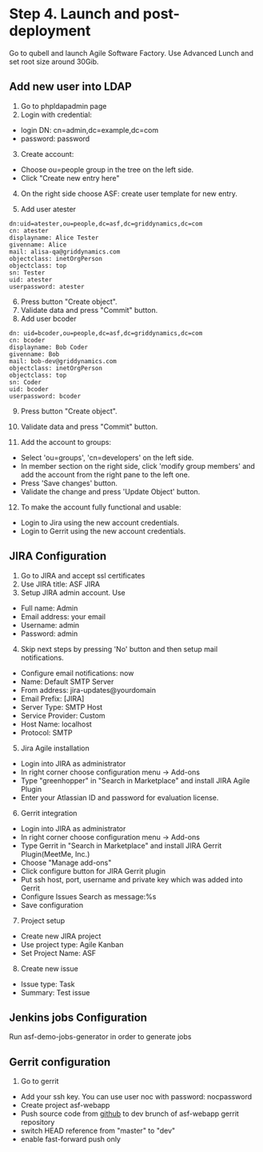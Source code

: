 Step 4. Launch and post-deployment
==================================

Go to qubell and launch Agile Software Factory. Use Advanced Lunch and set root size around 30Gib.

Add new user into LDAP
----------------------

1. Go to phpldapadmin page
2. Login with credential:
 * login DN: cn=admin,dc=example,dc=com
 * password: password
3. Create account:
 * Choose ou=people group in the tree on the left side.
 * Click "Create new entry here"
4. On the right side choose ASF: create user template for new entry.

5. Add user atester

 ```
 dn:uid=atester,ou=people,dc=asf,dc=griddynamics,dc=com
 cn: atester
 displayname: Alice Tester
 givenname: Alice
 mail: alisa-qa@griddynamics.com
 objectclass: inetOrgPerson
 objectclass: top
 sn: Tester
 uid: atester
 userpassword: atester
 ```

6. Press button "Create object".
7. Validate data and press "Commit" button.
8. Add user bcoder

 ```
 dn: uid=bcoder,ou=people,dc=asf,dc=griddynamics,dc=com
 cn: bcoder
 displayname: Bob Coder
 givenname: Bob
 mail: bob-dev@griddynamics.com
 objectclass: inetOrgPerson
 objectclass: top
 sn: Coder
 uid: bcoder
 userpassword: bcoder
 ```

9. Press button "Create object".
10. Validate data and press "Commit" button.

11. Add the account to groups:
 * Select 'ou=groups', 'cn=developers' on the left side.
 * In member section on the right side, click 'modify group members' and add the account from the right pane to the left one.
 * Press 'Save changes' button.
 * Validate the change and press 'Update Object' button.
12. To make the account fully functional and usable:
 * Login to Jira using the new account credentials.
 * Login to Gerrit using the new account credentials.

JIRA Configuration
------------------

1. Go to JIRA and accept ssl certificates
2. Use JIRA title: ASF JIRA
3. Setup JIRA admin account. Use
 * Full name: Admin
 * Email address: your email
 * Username: admin
 * Password: admin
4. Skip next steps by pressing 'No' button and then setup mail notifications.
 * Configure email notifications: now
 * Name: Default SMTP Server
 * From address: jira-updates@yourdomain
 * Email Prefix: [JIRA]
 * Server Type: SMTP Host
 * Service Provider: Custom
 * Host Name: localhost
 * Protocol: SMTP
5. Jira Agile installation
 * Login into JIRA as administrator
 * In right corner choose configuration menu -> Add-ons
 * Type "greenhopper" in "Search in Marketplace" and install JIRA Agile Plugin
 * Enter your Atlassian ID and password for evaluation license.
6. Gerrit integration
 * Login into JIRA as administrator
 * In right corner choose configuration menu -> Add-ons
 * Type Gerrit in "Search in Marketplace" and install JIRA Gerrit Plugin(MeetMe, Inc.)
 * Choose "Manage add-ons"
 * Click configure button for JIRA Gerrit plugin
 * Put ssh host, port, username and private key which was added into Gerrit
 * Configure Issues Search as message:%s
 * Save configuration
7. Project setup
 * Create new JIRA project
 * Use project type: Agile Kanban
 * Set Project Name: ASF
8. Create new issue
 * Issue type: Task
 * Summary: Test issue

Jenkins jobs Configuration
--------------------------

Run asf-demo-jobs-generator in order to generate jobs

Gerrit configuration
--------------------

1. Go to gerrit
 * Add your ssh key. You can use user noc with password: nocpassword
 * Create project asf-webapp
 * Push source code from [github](https://github.com/griddynamics/asf-webapp-demo) to dev brunch of asf-webapp gerrit repository
 * switch HEAD reference from "master" to "dev"
 * enable fast-forward push only